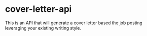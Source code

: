 # cover-letter-api
This is an API that will generate a cover letter based the job posting leveraging your existing writing style.
